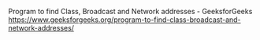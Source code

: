 Program to find Class, Broadcast and Network addresses - GeeksforGeeks </br>
https://www.geeksforgeeks.org/program-to-find-class-broadcast-and-network-addresses/
